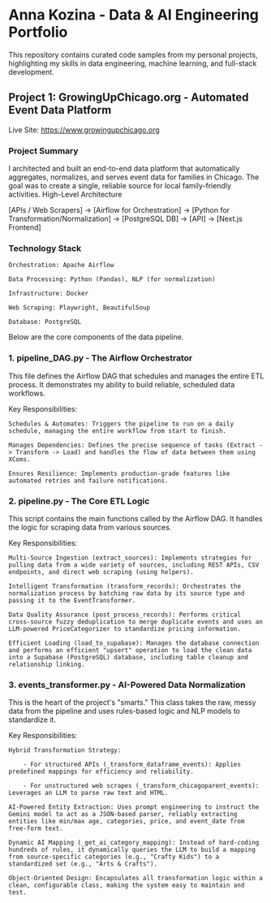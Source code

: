 # Anna Kozina - Data & AI Engineering Portfolio

This repository contains curated code samples from my personal projects, highlighting my skills in data engineering, machine learning, and full-stack development.
## Project 1: GrowingUpChicago.org - Automated Event Data Platform

Live Site: https://www.growingupchicago.org
### Project Summary

I architected and built an end-to-end data platform that automatically aggregates, normalizes, and serves event data for families in Chicago. The goal was to create a single, reliable source for local family-friendly activities.
High-Level Architecture

[APIs / Web Scrapers] -> [Airflow for Orchestration] -> [Python for Transformation/Normalization] -> [PostgreSQL DB] -> [API] -> [Next.js Frontend]
### Technology Stack

    Orchestration: Apache Airflow

    Data Processing: Python (Pandas), NLP (for normalization)

    Infrastructure: Docker

    Web Scraping: Playwright, BeautifulSoup

    Database: PostgreSQL

Below are the core components of the data pipeline.
### 1. pipeline_DAG.py - The Airflow Orchestrator

This file defines the Airflow DAG that schedules and manages the entire ETL process. It demonstrates my ability to build reliable, scheduled data workflows.

Key Responsibilities:

    Schedules & Automates: Triggers the pipeline to run on a daily schedule, managing the entire workflow from start to finish.

    Manages Dependencies: Defines the precise sequence of tasks (Extract -> Transform -> Load) and handles the flow of data between them using XComs.

    Ensures Resilience: Implements production-grade features like automated retries and failure notifications.


### 2. pipeline.py - The Core ETL Logic

This script contains the main functions called by the Airflow DAG. It handles the logic for scraping data from various sources.

Key Responsibilities:
    
    Multi-Source Ingestion (extract_sources): Implements strategies for pulling data from a wide variety of sources, including REST APIs, CSV endpoints, and direct web scraping (using helpers).

    Intelligent Transformation (transform_records): Orchestrates the normalization process by batching raw data by its source type and passing it to the EventTransformer.

    Data Quality Assurance (post_process_records): Performs critical cross-source fuzzy deduplication to merge duplicate events and uses an LLM-powered PriceCategorizer to standardize pricing information.

    Efficient Loading (load_to_supabase): Manages the database connection and performs an efficient "upsert" operation to load the clean data into a Supabase (PostgreSQL) database, including table cleanup and relationship linking.

### 3. events_transformer.py - AI-Powered Data Normalization

This is the heart of the project's "smarts." This class takes the raw, messy data from the pipeline and uses rules-based logic and NLP models to standardize it.

Key Responsibilities:

    Hybrid Transformation Strategy:

        - For structured APIs (_transform_dataframe_events): Applies predefined mappings for efficiency and reliability.

        - For unstructured web scrapes (_transform_chicagoparent_events): Leverages an LLM to parse raw text and HTML.

    AI-Powered Entity Extraction: Uses prompt engineering to instruct the Gemini model to act as a JSON-based parser, reliably extracting entities like min/max age, categories, price, and event_date from free-form text.

    Dynamic AI Mapping (_get_ai_category_mapping): Instead of hard-coding hundreds of rules, it dynamically queries the LLM to build a mapping from source-specific categories (e.g., "Crafty Kids") to a standardized set (e.g., "Arts & Crafts").

    Object-Oriented Design: Encapsulates all transformation logic within a clean, configurable class, making the system easy to maintain and test.

    
